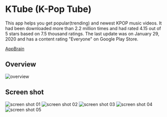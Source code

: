 # KTube (K-Pop Tube)
This app helps you get popular(trending) and newest KPOP music videos.
It had been downloaded more than 2.2 million times and had rated 4.15 out of 5 stars based on 7.5 thousand ratings.
The last update was on January 29, 2020 and has a content rating "Everyone" on Google Play Store.

[AppBrain](https://www.appbrain.com/app/kpop-tube-ktube/com.appskimo.app.ktube)


## Overview
![overview](./images/image01.jpg)


## Screen shot
![screen shot 01](./images/screen-0.jpg)
![screen shot 02](./images/screen-1.jpg)
![screen shot 03](./images/screen-2.jpg)
![screen shot 04](./images/screen-3.jpg)
![screen shot 05](./images/screen-4.jpg)